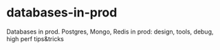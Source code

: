 # databases-in-prod
Databases in prod. Postgres, Mongo, Redis in prod: design, tools, debug, high perf tips&amp;tricks
